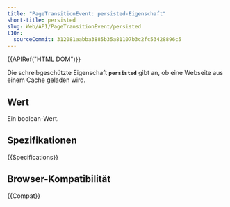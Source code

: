 ```yaml
---
title: "PageTransitionEvent: persisted-Eigenschaft"
short-title: persisted
slug: Web/API/PageTransitionEvent/persisted
l10n:
  sourceCommit: 312081aabba3885b35a81107b3c2fc53428896c5
---
```


{{APIRef("HTML DOM")}}

Die schreibgeschützte Eigenschaft **`persisted`** gibt an, ob eine Webseite aus einem Cache geladen wird.

## Wert

Ein boolean-Wert.

## Spezifikationen

{{Specifications}}

## Browser-Kompatibilität

{{Compat}}
